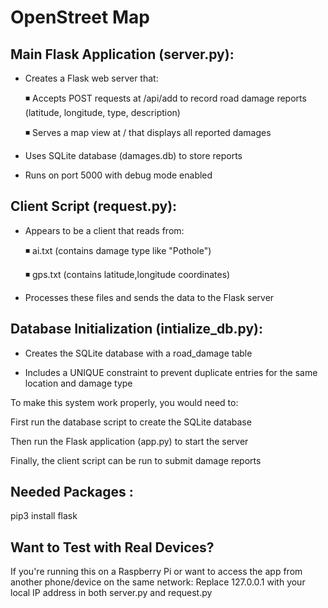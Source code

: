 # OpenStreet Map 

## Main Flask Application (server.py):

  - Creates a Flask web server that:

     ◾️ Accepts POST requests at /api/add to record road damage reports (latitude, longitude, type, description)

     ◾️ Serves a map view at / that displays all reported damages

  - Uses SQLite database (damages.db) to store reports

  - Runs on port 5000 with debug mode enabled

## Client Script (request.py):

  - Appears to be a client that reads from:

      ◾️ ai.txt (contains damage type like "Pothole")

      ◾️ gps.txt (contains latitude,longitude coordinates)

  - Processes these files and sends the data to the Flask server

## Database Initialization (intialize_db.py):

   - Creates the SQLite database with a road_damage table

   - Includes a UNIQUE constraint to prevent duplicate entries for the same location and damage type

To make this system work properly, you would need to:

First run the database script to create the SQLite database

Then run the Flask application (app.py) to start the server

Finally, the client script can be run to submit damage reports

## Needed Packages :

 pip3 install flask

## Want to Test with Real Devices?
If you're running this on a Raspberry Pi or want to access the app from another phone/device on the same network:
Replace 127.0.0.1 with your local IP address in both server.py and request.py




  

